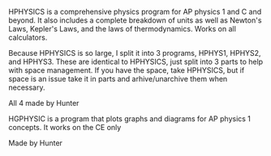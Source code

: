 HPHYSICS is a comprehensive physics program for AP physics 1 and C and beyond. It also includes a complete breakdown of units as well as
Newton's Laws, Kepler's Laws, and the laws of thermodynamics. Works on all calculators.

Because HPHYSICS is so large, I split it into 3 programs, HPHYS1, HPHYS2, and HPHYS3. These are identical to HPHYSICS, just split
into 3 parts to help with space management. If you have the space, take HPHYSICS, but if space is an issue take it in parts and
arhive/unarchive them when necessary. 

All 4 made by Hunter




HGPHYSIC is a program that plots graphs and diagrams for AP physics 1 concepts. It works on the CE only

Made by Hunter